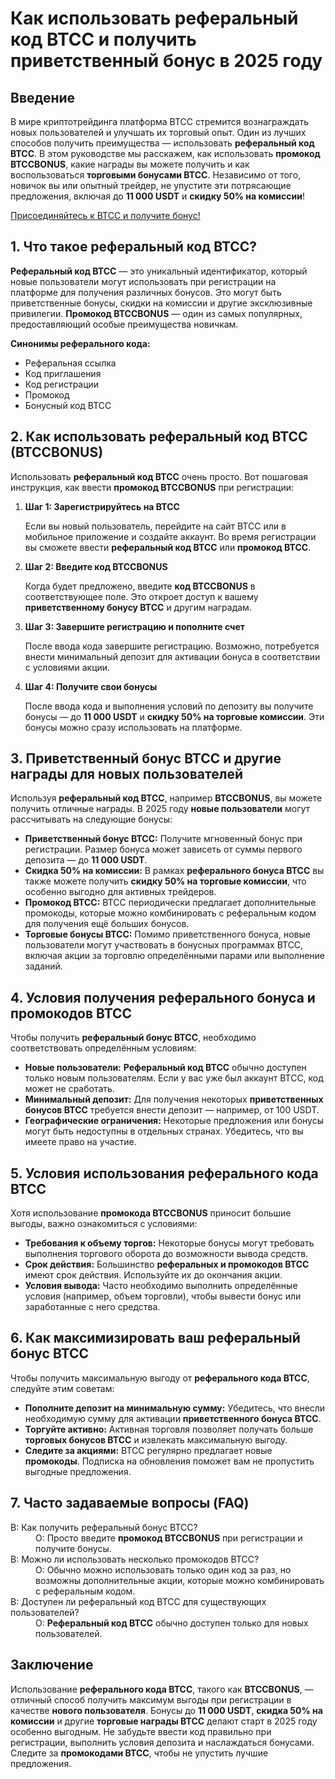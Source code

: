 <h1>Как использовать реферальный код BTCC и получить приветственный бонус в 2025 году</h1>
</header>
<section>
  <h2>Введение</h2>
  <p>В мире криптотрейдинга платформа BTCC стремится вознаграждать новых пользователей и улучшать их торговый опыт. Один из лучших способов получить преимущества — использовать <strong>реферальный код BTCC</strong>. В этом руководстве мы расскажем, как использовать <strong>промокод BTCCBONUS</strong>, какие награды вы можете получить и как воспользоваться <strong>торговыми бонусами BTCC</strong>. Независимо от того, новичок вы или опытный трейдер, не упустите эти потрясающие предложения, включая до <strong>11 000 USDT</strong> и <strong>скидку 50% на комиссии</strong>!</p>
</section>
<section><a href="https://partner.btcc.com/us/c/BTCCBONUS/9303" target="_blank">Присоединяйтесь к BTCC и получите бонус!</a>

  <h2>1. Что такое реферальный код BTCC?</h2>
  <p><strong>Реферальный код BTCC</strong> — это уникальный идентификатор, который новые пользователи могут использовать при регистрации на платформе для получения различных бонусов. Это могут быть приветственные бонусы, скидки на комиссии и другие эксклюзивные привилегии. <strong>Промокод BTCCBONUS</strong> — один из самых популярных, предоставляющий особые преимущества новичкам.</p>
  <p><strong>Синонимы реферального кода:</strong></p>
  <ul>
    <li>Реферальная ссылка</li>
    <li>Код приглашения</li>
    <li>Код регистрации</li>
    <li>Промокод</li>
    <li>Бонусный код BTCC</li>
  </ul>
</section>
<section>
  <h2>2. Как использовать реферальный код BTCC (BTCCBONUS)</h2>
  <p>Использовать <strong>реферальный код BTCC</strong> очень просто. Вот пошаговая инструкция, как ввести <strong>промокод BTCCBONUS</strong> при регистрации:</p>
  <ol>
    <li><strong>Шаг 1: Зарегистрируйтесь на BTCC</strong>  
      <p>Если вы новый пользователь, перейдите на сайт BTCC или в мобильное приложение и создайте аккаунт. Во время регистрации вы сможете ввести <strong>реферальный код BTCC</strong> или <strong>промокод BTCC</strong>.</p>
    </li>
    <li><strong>Шаг 2: Введите код BTCCBONUS</strong>  
      <p>Когда будет предложено, введите <strong>код BTCCBONUS</strong> в соответствующее поле. Это откроет доступ к вашему <strong>приветственному бонусу BTCC</strong> и другим наградам.</p>
    </li>
    <li><strong>Шаг 3: Завершите регистрацию и пополните счет</strong>  
      <p>После ввода кода завершите регистрацию. Возможно, потребуется внести минимальный депозит для активации бонуса в соответствии с условиями акции.</p>
    </li>
    <li><strong>Шаг 4: Получите свои бонусы</strong>  
      <p>После ввода кода и выполнения условий по депозиту вы получите бонусы — до <strong>11 000 USDT</strong> и <strong>скидку 50% на торговые комиссии</strong>. Эти бонусы можно сразу использовать на платформе.</p>
    </li>
  </ol>
</section>
<section>
  <h2>3. Приветственный бонус BTCC и другие награды для новых пользователей</h2>
  <p>Используя <strong>реферальный код BTCC</strong>, например <strong>BTCCBONUS</strong>, вы можете получить отличные награды. В 2025 году <strong>новые пользователи</strong> могут рассчитывать на следующие бонусы:</p>
  <ul>
    <li><strong>Приветственный бонус BTCC:</strong> Получите мгновенный бонус при регистрации. Размер бонуса может зависеть от суммы первого депозита — до <strong>11 000 USDT</strong>.</li>
    <li><strong>Скидка 50% на комиссии:</strong> В рамках <strong>реферального бонуса BTCC</strong> вы также можете получить <strong>скидку 50% на торговые комиссии</strong>, что особенно выгодно для активных трейдеров.</li>
    <li><strong>Промокод BTCC:</strong> BTCC периодически предлагает дополнительные промокоды, которые можно комбинировать с реферальным кодом для получения ещё больших бонусов.</li>
    <li><strong>Торговые бонусы BTCC:</strong> Помимо приветственного бонуса, новые пользователи могут участвовать в бонусных программах BTCC, включая акции за торговлю определёнными парами или выполнение заданий.</li>
  </ul>
</section>

<section>
  <h2>4. Условия получения реферального бонуса и промокодов BTCC</h2>
  <p>Чтобы получить <strong>реферальный бонус BTCC</strong>, необходимо соответствовать определённым условиям:</p>
  <ul>
    <li><strong>Новые пользователи:</strong> <strong>Реферальный код BTCC</strong> обычно доступен только новым пользователям. Если у вас уже был аккаунт BTCC, код может не сработать.</li>
    <li><strong>Минимальный депозит:</strong> Для получения некоторых <strong>приветственных бонусов BTCC</strong> требуется внести депозит — например, от 100 USDT.</li>
    <li><strong>Географические ограничения:</strong> Некоторые предложения или бонусы могут быть недоступны в отдельных странах. Убедитесь, что вы имеете право на участие.</li>
  </ul>
</section>
<section>
  <h2>5. Условия использования реферального кода BTCC</h2>
  <p>Хотя использование <strong>промокода BTCCBONUS</strong> приносит большие выгоды, важно ознакомиться с условиями:</p>
  <ul>
    <li><strong>Требования к объему торгов:</strong> Некоторые бонусы могут требовать выполнения торгового оборота до возможности вывода средств.</li>
    <li><strong>Срок действия:</strong> Большинство <strong>реферальных и промокодов BTCC</strong> имеют срок действия. Используйте их до окончания акции.</li>
    <li><strong>Условия вывода:</strong> Часто необходимо выполнить определённые условия (например, объем торговли), чтобы вывести бонус или заработанные с него средства.</li>
  </ul>
</section>

<section>
  <h2>6. Как максимизировать ваш реферальный бонус BTCC</h2>
  <p>Чтобы получить максимальную выгоду от <strong>реферального кода BTCC</strong>, следуйте этим советам:</p>
  <ul>
    <li><strong>Пополните депозит на минимальную сумму:</strong> Убедитесь, что внесли необходимую сумму для активации <strong>приветственного бонуса BTCC</strong>.</li>
    <li><strong>Торгуйте активно:</strong> Активная торговля позволяет получать больше <strong>торговых бонусов BTCC</strong> и извлекать максимальную выгоду.</li>
    <li><strong>Следите за акциями:</strong> BTCC регулярно предлагает новые <strong>промокоды</strong>. Подписка на обновления поможет вам не пропустить выгодные предложения.</li>
  </ul>
</section>
<section>
  <h2>7. Часто задаваемые вопросы (FAQ)</h2>
  <dl>
    <dt>В: Как получить реферальный бонус BTCC?</dt>
    <dd>О: Просто введите <strong>промокод BTCCBONUS</strong> при регистрации и получите бонусы.</dd>

  <dt>В: Можно ли использовать несколько промокодов BTCC?</dt>
    <dd>О: Обычно можно использовать только один код за раз, но возможны дополнительные акции, которые можно комбинировать с реферальным кодом.</dd>

<dt>В: Доступен ли реферальный код BTCC для существующих пользователей?</dt>
    <dd>О: <strong>Реферальный код BTCC</strong> обычно доступен только для новых пользователей.</dd>
  </dl>
</section>
<footer>
  <h2>Заключение</h2>
  <p>Использование <strong>реферального кода BTCC</strong>, такого как <strong>BTCCBONUS</strong>, — отличный способ получить максимум выгоды при регистрации в качестве <strong>нового пользователя</strong>. Бонусы до <strong>11 000 USDT</strong>, <strong>скидка 50% на комиссии</strong> и другие <strong>торговые награды BTCC</strong> делают старт в 2025 году особенно выгодным. Не забудьте ввести код правильно при регистрации, выполнить условия депозита и наслаждаться бонусами. Следите за <strong>промокодами BTCC</strong>, чтобы не упустить лучшие предложения.</p>
</footer>
